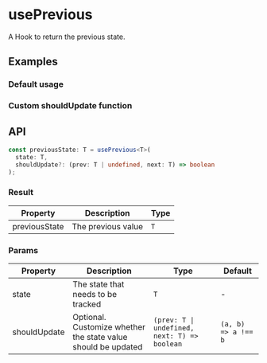 # usePrevious

A Hook to return the previous state.

## Examples

### Default usage

<code src="./demo/demo1.tsx"></code>

### Custom shouldUpdate function

<code src="./demo/demo2.tsx"></code>

## API

```typescript
const previousState: T = usePrevious<T>(
  state: T,
  shouldUpdate?: (prev: T | undefined, next: T) => boolean
);
```

### Result

| Property      | Description        | Type |
| ------------- | ------------------ | ---- |
| previousState | The previous value | `T`  |

### Params

| Property     | Description                                                   | Type                                         | Default             |
| ------------ | ------------------------------------------------------------- | -------------------------------------------- | ------------------- |
| state        | The state that needs to be tracked                            | `T`                                          | -                   |
| shouldUpdate | Optional. Customize whether the state value should be updated | `(prev: T \| undefined, next: T) => boolean` | `(a, b) => a !== b` |
